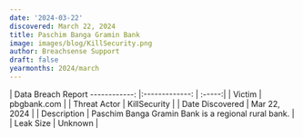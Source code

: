 ```yaml
---
date: '2024-03-22'
discovered: March 22, 2024
title: Paschim Banga Gramin Bank
image: images/blog/KillSecurity.png
author: Breachsense Support
draft: false
yearmonths: 2024/march
---
```



| Data Breach Report
------------:     |:-------------:    | :-----:|
| Victim      | pbgbank.com      | 
| Threat Actor      | KillSecurity      | 
| Date Discovered      | Mar 22, 2024      | 
| Description      | Paschim Banga Gramin Bank is a regional rural bank.      | 
| Leak Size      | Unknown      | 

